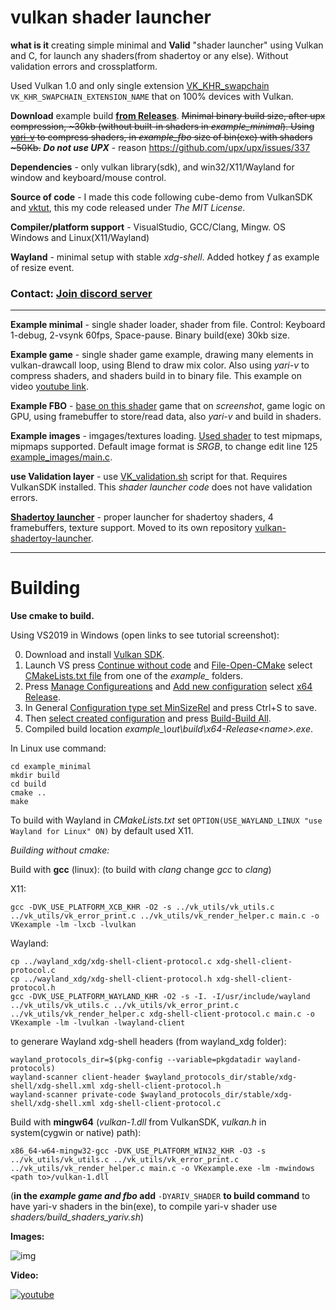 # vulkan shader launcher

**what is it** creating simple minimal and **Valid** "shader launcher" using Vulkan and C, for launch any shaders(from shadertoy or any else). Without validation errors and crossplatform. 

Used Vulkan 1.0 and only single extension [VK_KHR_swapchain](https://vulkan.gpuinfo.org/listextensions.php) `VK_KHR_SWAPCHAIN_EXTENSION_NAME` that on 100% devices with Vulkan.

**Download** example build [**from Releases**](https://github.com/danilw/vulkan-shader-launcher/releases/tag/rel_1_1). ~~Minimal binary build size, after upx compression, \~30kb (without built-in shaders in *example_minimal*). Using [yari-v](https://github.com/sheredom/yari-v) to compress shaders, in *example_fbo* size of bin(exe) with shaders \~50Kb.~~ ***Do not use UPX*** - reason https://github.com/upx/upx/issues/337

**Dependencies** - only vulkan library(sdk), and win32/X11/Wayland for window and keyboard/mouse control.

**Source of code** - I made this code following cube-demo from VulkanSDK and [vktut](https://github.com/ShabbyX/vktut), this my code released under *The MIT License*.

**Compiler/platform support** - VisualStudio, GCC/Clang, Mingw. OS Windows and Linux(X11/Wayland)

**Wayland** - minimal setup with stable *xdg-shell*. Added hotkey *f* as example of resize event.

### Contact: [**Join discord server**](https://discord.gg/JKyqWgt)
___
**Example minimal** - single shader loader, shader from file. Control: Keyboard 1-debug, 2-vsynk 60fps, Space-pause. Binary build(exe) 30kb size.

**Example game** - single shader game example, drawing many elements in vulkan-drawcall loop, using Blend to draw mix color. Also using *yari-v* to compress shaders, and shaders build in to binary file. This example on video [youtube link](https://youtu.be/5Wzj-GNAo6c).

**Example FBO** - [base on this shader](https://www.shadertoy.com/view/3syXDD) game that on *screenshot*, game logic on GPU, using framebuffer to store/read data, also *yari-v* and build in shaders.

**Example images** - imgages/textures loading. [Used shader](https://www.shadertoy.com/view/lsfGWn) to test mipmaps, mipmaps supported. Default image format is *SRGB*, to change edit line 125 [example_images/main.c](https://github.com/danilw/vulkan-shader-launcher/blob/master/example_images/main.c#L125).

**use Validation layer** - use [VK_validation.sh](https://github.com/danilw/vulkan-shader-launcher/blob/master/use_validation_layer/VK_validation.sh) script for that. Requires VulkanSDK installed. This *shader launcher code* does not have validation errors.

**[Shadertoy launcher](https://github.com/danilw/vulkan-shadertoy-launcher)** - proper launcher for shadertoy shaders, 4 framebuffers, texture support. Moved to its own repository [vulkan-shadertoy-launcher](https://github.com/danilw/vulkan-shadertoy-launcher).

___
# Building

**Use cmake to build.**

Using VS2019 in Windows (open links to see tutorial screenshot):

0. Download and install [Vulkan SDK](https://vulkan.lunarg.com/sdk/home#windows).
1. Launch VS press [Continue without code](https://danilw.github.io/GLSL-howto/vulkan_sh_launcher/vs_cmake_tut/1.png) and [File-Open-CMake](https://danilw.github.io/GLSL-howto/vulkan_sh_launcher/vs_cmake_tut/2.png) select [CMakeLists.txt file](https://danilw.github.io/GLSL-howto/vulkan_sh_launcher/vs_cmake_tut/3.png) from one of the *example_* folders.
2. Press [Manage Configureations](https://danilw.github.io/GLSL-howto/vulkan_sh_launcher/vs_cmake_tut/4.png) and [Add new configuration](https://danilw.github.io/GLSL-howto/vulkan_sh_launcher/vs_cmake_tut/5.png) select [x64 Release](https://danilw.github.io/GLSL-howto/vulkan_sh_launcher/vs_cmake_tut/6.png).
3. In General [Configuration type set MinSizeRel](https://danilw.github.io/GLSL-howto/vulkan_sh_launcher/vs_cmake_tut/7.png) and press Ctrl+S to save.
4. Then [select created configuration](https://danilw.github.io/GLSL-howto/vulkan_sh_launcher/vs_cmake_tut/8.png) and press [Build-Build All](https://danilw.github.io/GLSL-howto/vulkan_sh_launcher/vs_cmake_tut/9.png).
5. Compiled build location *example_<selected>\out\build\x64-Release\<name>.exe*.


In Linux use command:
```
cd example_minimal
mkdir build
cd build
cmake ..
make
```
To build with Wayland in *CMakeLists.txt* set `OPTION(USE_WAYLAND_LINUX "use Wayland for Linux" ON)` by default used X11.


*Building without cmake:*

Build with **gcc** (linux): (to build with *clang* change *gcc* to *clang*)

X11:
```
gcc -DVK_USE_PLATFORM_XCB_KHR -O2 -s ../vk_utils/vk_utils.c ../vk_utils/vk_error_print.c ../vk_utils/vk_render_helper.c main.c -o VKexample -lm -lxcb -lvulkan
```
Wayland:
```
cp ../wayland_xdg/xdg-shell-client-protocol.c xdg-shell-client-protocol.c
cp ../wayland_xdg/xdg-shell-client-protocol.h xdg-shell-client-protocol.h
gcc -DVK_USE_PLATFORM_WAYLAND_KHR -O2 -s -I. -I/usr/include/wayland ../vk_utils/vk_utils.c ../vk_utils/vk_error_print.c ../vk_utils/vk_render_helper.c xdg-shell-client-protocol.c main.c -o VKexample -lm -lvulkan -lwayland-client
```

to generare Wayland xdg-shell headers (from wayland_xdg folder):
```
wayland_protocols_dir=$(pkg-config --variable=pkgdatadir wayland-protocols)
wayland-scanner client-header $wayland_protocols_dir/stable/xdg-shell/xdg-shell.xml xdg-shell-client-protocol.h
wayland-scanner private-code $wayland_protocols_dir/stable/xdg-shell/xdg-shell.xml xdg-shell-client-protocol.c
```

Build with **mingw64** (*vulkan-1.dll* from VulkanSDK, *vulkan.h* in system(cygwin or native) path):
```
x86_64-w64-mingw32-gcc -DVK_USE_PLATFORM_WIN32_KHR -O3 -s ../vk_utils/vk_utils.c ../vk_utils/vk_error_print.c ../vk_utils/vk_render_helper.c main.c -o VKexample.exe -lm -mwindows <path to>/vulkan-1.dll
```
(**in the *example game and fbo* add** `-DYARIV_SHADER` **to build command** to have yari-v shaders in the bin(exe), to compile yari-v shader use *shaders/build_shaders_yariv.sh*)

**Images:** 

![img](https://danilw.github.io/GLSL-howto/vulkan_sh_launcher/v2/scr1.jpg)

**Video:** 

[![youtube](https://danilw.github.io/GLSL-howto/vulkan_sh_launcher/v1/v1yt.jpg)](https://youtu.be/5Wzj-GNAo6c)

